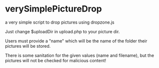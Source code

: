 # verySimplePictureDrop
a very simple script to drop pictures using dropzone.js

Just change $uploadDir in upload.php to your picture dir.

Users must provide a "name" which will be the name of the folder their pictures will be stored.

There is some sanitation for the given values (name and filename), but the pictures will not be
checked for malicious content!
